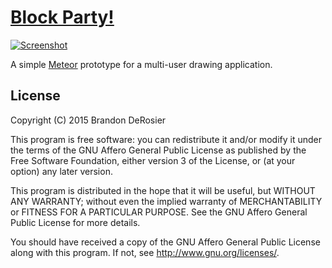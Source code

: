 [Block Party!](http://block-party.meteor.com/)
==============================================

[![Screenshot](http://i.imgur.com/wHic8Go.png)](http://block-party.meteor.com/)

A simple [Meteor](https://meteor.com) prototype for a multi-user drawing
application.


License
-------

Copyright (C) 2015  Brandon DeRosier

This program is free software: you can redistribute it and/or modify
it under the terms of the GNU Affero General Public License as
published by the Free Software Foundation, either version 3 of the
License, or (at your option) any later version.

This program is distributed in the hope that it will be useful,
but WITHOUT ANY WARRANTY; without even the implied warranty of
MERCHANTABILITY or FITNESS FOR A PARTICULAR PURPOSE.  See the
GNU Affero General Public License for more details.

You should have received a copy of the GNU Affero General Public License
along with this program.  If not, see <http://www.gnu.org/licenses/>.
